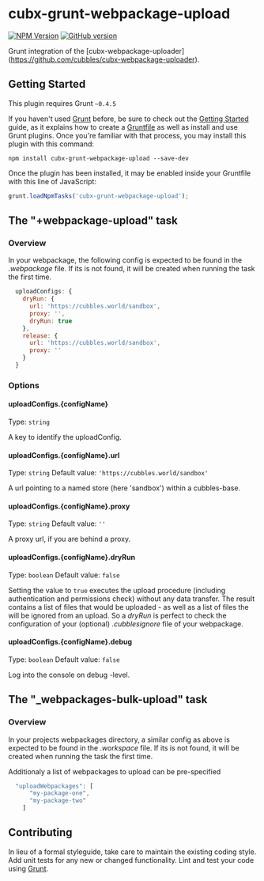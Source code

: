 # cubx-grunt-webpackage-upload

 [![NPM Version][npm-image]][npm-url] [![GitHub version](https://badge.fury.io/gh/cubbles%2Fcubx-grunt-webpackage-upload.svg)](https://badge.fury.io/gh/cubbles%2Fcubx-grunt-webpackage-upload)

Grunt integration of the [cubx-webpackage-uploader] (https://github.com/cubbles/cubx-webpackage-uploader).

## Getting Started
This plugin requires Grunt `~0.4.5`

If you haven't used [Grunt](http://gruntjs.com/) before, be sure to check out the [Getting Started](http://gruntjs.com/getting-started) guide, as it explains how to create a [Gruntfile](http://gruntjs.com/sample-gruntfile) as well as install and use Grunt plugins. Once you're familiar with that process, you may install this plugin with this command:

```shell
npm install cubx-grunt-webpackage-upload --save-dev
```

Once the plugin has been installed, it may be enabled inside your Gruntfile with this line of JavaScript:

```js
grunt.loadNpmTasks('cubx-grunt-webpackage-upload');
```

## The "+webpackage-upload" task

### Overview
In your webpackage, the following config is expected to be found in the _.webpackage_ file. If its is not found, 
it will be created when running the task the first time.

```js
  uploadConfigs: {
    dryRun: {
      url: 'https://cubbles.world/sandbox',
      proxy: '',
      dryRun: true
    },
    release: {
      url: 'https://cubbles.world/sandbox',
      proxy: ''
    }
  }
```

### Options

#### uploadConfigs.{configName}
Type: `string`

A key to identify the uploadConfig.

#### uploadConfigs.{configName}.url
Type: `string`
Default value: `'https://cubbles.world/sandbox'`

A url pointing to a named store (here 'sandbox') within a cubbles-base.

#### uploadConfigs.{configName}.proxy
Type: `string`
Default value: `''`

A proxy url, if you are behind a proxy.

#### uploadConfigs.{configName}.dryRun
Type: `boolean`
Default value: `false`

Setting the value to `true` executes the upload procedure (including authentication and permissions check) without any data transfer.
  The result contains a list of files that would be uploaded - as well as a list of files the will be ignored from an upload. So a _dryRun_ is perfect to check the configuration of your (optional) _.cubblesignore_ file of your webpackage.

#### uploadConfigs.{configName}.debug
Type: `boolean`
Default value: `false`

Log into the console on debug -level. 

## The "_webpackages-bulk-upload" task

### Overview
In your projects webpackages directory, a similar config as above is expected to be found in the _.workspace_ file. If its is not found, 
it will be created when running the task the first time.

Additionaly a list of webpackages to upload can be pre-specified

```js
  "uploadWebpackages": [
      "my-package-one",
      "my-package-two"
    ]
```

## Contributing
In lieu of a formal styleguide, take care to maintain the existing coding style. Add unit tests for any new or changed functionality. Lint and test your code using [Grunt](http://gruntjs.com/).

[npm-image]: https://img.shields.io/npm/v/cubx-grunt-webpackage-upload.svg
[npm-url]: https://npmjs.org/package/cubx-grunt-webpackage-upload
